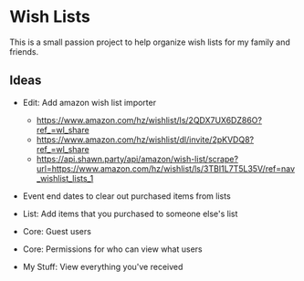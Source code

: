 # Wish Lists

This is a small passion project to help organize wish lists for my family and friends.

## Ideas

- Edit: Add amazon wish list importer

  - https://www.amazon.com/hz/wishlist/ls/2QDX7UX6DZ86O?ref_=wl_share
  - https://www.amazon.com/hz/wishlist/dl/invite/2pKVDQ8?ref_=wl_share
  - https://api.shawn.party/api/amazon/wish-list/scrape?url=https://www.amazon.com/hz/wishlist/ls/3TBI1L7T5L35V/ref=nav_wishlist_lists_1

- Event end dates to clear out purchased items from lists
- List: Add items that you purchased to someone else's list
- Core: Guest users
- Core: Permissions for who can view what users
- My Stuff: View everything you've received
